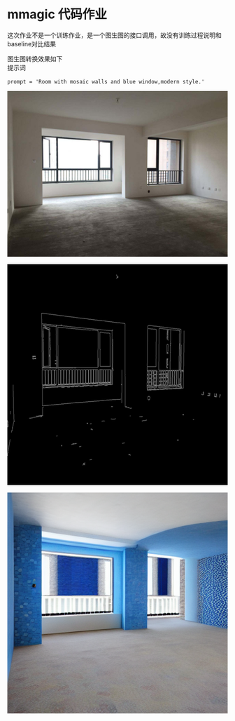 # mmagic 代码作业

这次作业不是一个训练作业，是一个图生图的接口调用，故没有训练过程说明和baseline对比结果

图生图转换效果如下  
提示词
```
prompt = 'Room with mosaic walls and blue window,modern style.'
```
![原图](https://github.com/hellolele/openmmlab_homework/blob/main/%E7%AC%AC%E4%BA%94%E6%AC%A1%E4%BD%9C%E4%B8%9A/R-C.jpg)

![Canny边缘提取](https://github.com/hellolele/openmmlab_homework/blob/main/%E7%AC%AC%E4%BA%94%E6%AC%A1%E4%BD%9C%E4%B8%9A/control_0.png)

![生成图像](https://github.com/hellolele/openmmlab_homework/blob/main/%E7%AC%AC%E4%BA%94%E6%AC%A1%E4%BD%9C%E4%B8%9A/sample_0.png)